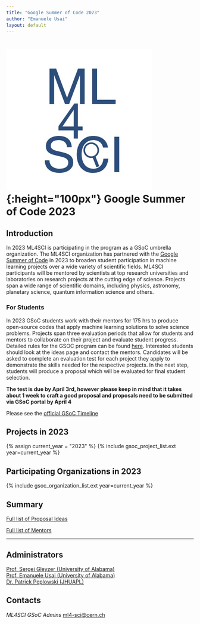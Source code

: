 ```yaml
---
title: "Google Summer of Code 2023"
author: "Emanuele Usai"
layout: default
---
```


# ![ML4SCI](/images/CERN-HSF-GSoC-logo.png){:height="100px"} Google Summer of Code 2023

## Introduction

In 2023 ML4SCI is participating in the program as a GSoC umbrella organization.
The ML4SCI organization has partnered with the [Google Summer of Code](https://summerofcode.withgoogle.com) in 2023 to broaden student participation in machine learning projects over a wide variety of scientific fields.
ML4SCI participants will be mentored by scientists at top research universities and laboratories on research projects at the cutting edge of science.
Projects span a wide range of scientific domains, including physics, astronomy, planetary science, quantum information science and others.



### For Students


In 2023 GSoC students work with their mentors for 175 hrs to produce open-source codes that apply machine learning solutions to solve science problems. Projects span three evaluation periods that allow for students and mentors to collaborate on their project and evaluate student progress. Detailed rules for the GSOC program can be found [here](https://summerofcode.withgoogle.com/rules/).
Interested students should look at the ideas page and contact the mentors. Candidates will be asked to complete an evaluation test for each project they apply to demonstrate the skills needed for the respective projects.
In the next step, students will produce a proposal which will be evaluated for final student selection.  

**The test is due by April 3rd, however please keep in mind that it takes about 1 week to craft a good proposal and proposals need to be submitted via GSoC portal by April 4**


Please see the [official GSoC Timeline](https://summerofcode.withgoogle.com/how-it-works/)



## Projects in 2023

{% assign current_year = "2023" %}
{% include gsoc_project_list.ext year=current_year %}

## Participating Organizations in 2023

{% include gsoc_organization_list.ext year=current_year %}

## Summary

[Full list of Proposal Ideas](/gsoc/2023/summary.html)

[Full list of Mentors](/gsoc/2023/mentors.html)

---

## Administrators
<a href="http://sergeigleyzer.com/" target="_blank">Prof. Sergei Gleyzer (University of Alabama)</a> <br>
<a href="https://emanueleusai.com" target="_blank">Prof. Emanuele Usai (University of Alabama)</a> <br>
<a href="https://civspace.jhuapl.edu/people/patrick-peplowski" target="_blank">Dr. Patrick Peplowski (JHUAPL)</a> <br>

## Contacts

*ML4SCI GSoC Admins* [ml4-sci@cern.ch](mailto:ml4-sci@cern.ch)


